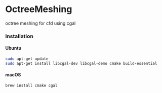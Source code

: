 # OctreeMeshing
octree meshing for cfd using cgal

### Installation

#### Ubuntu
```sh
sudo apt-get update
sudo apt-get install libcgal-dev libcgal-demo cmake build-essential
```

#### macOS
```sh
brew install cmake cgal
```
